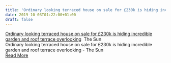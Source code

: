 ```yaml
---
title: 'Ordinary looking terraced house on sale for £230k is hiding incredible garden and roof terrace overlooking - The Sun'
date: 2019-10-03T01:22:00+01:00
draft: false
---
```


[Ordinary looking terraced house on sale for £230k is hiding incredible garden and roof terrace overlooking](https://www.thesun.co.uk/news/10055008/house-wales-neath-incredible-secret/)  The Sun  
Ordinary looking terraced house on sale for £230k is hiding incredible garden and roof terrace overlooking - The Sun  
[Read More](https://www.thesun.co.uk/news/10055008/house-wales-neath-incredible-secret/)